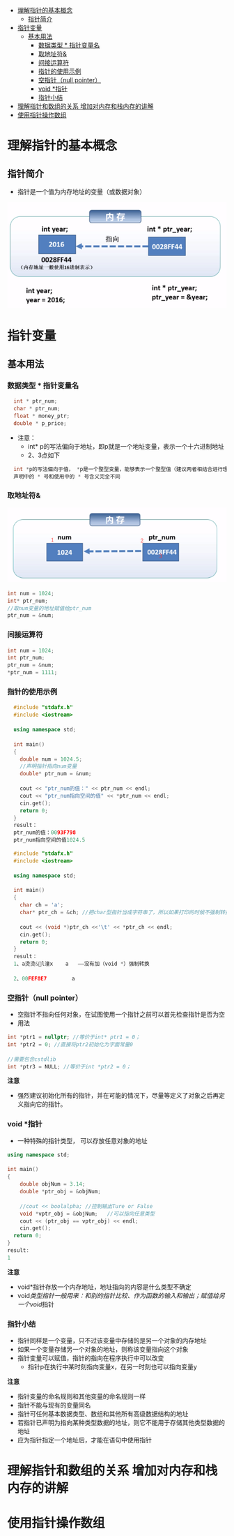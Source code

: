 <!-- TOC depthFrom:1 depthTo:6 withLinks:1 updateOnSave:1 orderedList:0 -->

- [理解指针的基本概念](#理解指针的基本概念)
	- [指针简介](#指针简介)
- [指针变量](#指针变量)
	- [基本用法](#基本用法)
		- [数据类型 * 指针变量名](#数据类型-指针变量名)
		- [取地址符&](#取地址符)
		- [间接运算符](#间接运算符)
		- [指针的使用示例](#指针的使用示例)
		- [空指针（null pointer）](#空指针null-pointer)
		- [void *指针](#void-指针)
		- [指针小结](#指针小结)
- [理解指针和数组的关系 增加对内存和栈内存的讲解](#理解指针和数组的关系-增加对内存和栈内存的讲解)
- [使用指针操作数组](#使用指针操作数组)

<!-- /TOC -->
# 理解指针的基本概念
## 指针简介
+ 指针是一个值为内存地址的变量（或数据对象）

![1](1.png)
# 指针变量
## 基本用法
### 数据类型 * 指针变量名

```C++
  int * ptr_num;
  char * ptr_num;
  float * money_ptr;
  double * p_price;
```
+ 注意：
  - int* p的写法偏向于地址，即p就是一个地址变量，表示一个十六进制地址
  - 2、3点如下
```C++
  int *p的写法偏向于值， *p是一个整型变量，能够表示一个整型值（建议两者相结合进行理解）；
  声明中的 * 号和使用中的 * 号含义完全不同
```

### 取地址符&
![2](2.png)
```C++
int num = 1024;
int* ptr_num;
//取num变量的地址赋值给ptr_num
ptr_num = &num;
```

### 间接运算符


```C++
int num = 1024;
int ptr_num;
ptr_num = &num;
*ptr_num = 1111;
```
### 指针的使用示例
```c++
  #include "stdafx.h"
  #include <iostream>

  using namespace std;

  int main()
  {
  	double num = 1024.5;
  	//声明指针指向num变量
  	double* ptr_num = &num;

  	cout << "ptr_num的值：" << ptr_num << endl;
  	cout << "ptr_num指向空间的值" << *ptr_num << endl;
  	cin.get();
    return 0;
  }
  result：
  ptr_num的值：0093F798
  ptr_num指向空间的值1024.5
```

```C++
  #include "stdafx.h"
  #include <iostream>

  using namespace std;

  int main()
  {
  	char ch = 'a';
  	char* ptr_ch = &ch; //把char型指针当成字符串了，所以如果打印的时候不强制转换，那么就不会打印出正确地址

  	cout << (void *)ptr_ch <<'\t' << *ptr_ch << endl;
  	cin.get();
    return 0;
  }
  result：
  1、a烫烫&l潼x    a   ——没有加（void *）强制转换

  2、00FEF8E7        a
```

### 空指针（null pointer）
+ 空指针不指向任何对象，在试图使用一个指针之前可以首先检查指针是否为空
+ 用法

```C++
int *ptr1 = nullptr; //等价于int* ptr1 = 0；
int *ptr2 = 0; //直接将ptr2初始化为字面常量0

//需要包含cstdlib
int *ptr3 = NULL; //等价于int *ptr2 = 0；
```

**注意**
+ 强烈建议初始化所有的指针，并在可能的情况下，尽量等定义了对象之后再定义指向它的指针。

### void *指针
+ 一种特殊的指针类型， 可以存放任意对象的地址

```C++
using namespace std;

int main()
{
	double objNum = 3.14;
	double *ptr_obj = &objNum;

	//cout << boolalpha; //控制输出Ture or False
	void *vptr_obj = &objNum;	//可以指向任意类型
	cout << (ptr_obj == vptr_obj) << endl;
	cin.get();
  return 0;
}
result:
1
```

**注意**
+ void*指针存放一个内存地址，地址指向的内容是什么类型不确定
+ void*类型指针一般用来：和别的指针比较、作为函数的输入和输出；赋值给另一个void*指针

### 指针小结
+ 指针同样是一个变量，只不过该变量中存储的是另一个对象的内存地址
+ 如果一个变量存储另一个对象的地址，则称该变量指向这个对象
+ 指针变量可以赋值，指针的指向在程序执行中可以改变
  - 指针p在执行中某时刻指向变量x，在另一时刻也可以指向变量y

**注意**
+ 指针变量的命名规则和其他变量的命名规则一样
+ 指针不能与现有的变量同名
+ 指针可任何基本数据类型、数组和其他所有高级数据结构的地址
+ 若指针已声明为指向某种类型数据的地址，则它不能用于存储其他类型数据的地址
+ 应为指针指定一个地址后，才能在语句中使用指针

# 理解指针和数组的关系 增加对内存和栈内存的讲解

# 使用指针操作数组
